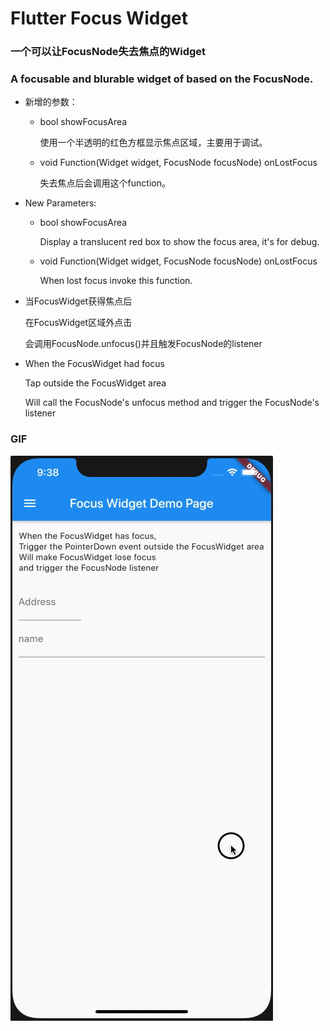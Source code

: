 # Flutter Focus Widget

### 一个可以让FocusNode失去焦点的Widget

### A focusable and blurable widget of based on the FocusNode.

- 新增的参数：
    - bool showFocusArea
    
        使用一个半透明的红色方框显示焦点区域，主要用于调试。
        
    - void Function(Widget widget, FocusNode focusNode) onLostFocus 
    
        失去焦点后会调用这个function。

- New Parameters:
    - bool showFocusArea
    
        Display a translucent red box to show the focus area, it's for debug.
        
    - void Function(Widget widget, FocusNode focusNode) onLostFocus 
    
        When lost focus invoke this function.

- 当FocusWidget获得焦点后

    在FocusWidget区域外点击

    会调用FocusNode.unfocus()并且触发FocusNode的listener

- When the FocusWidget had focus

    Tap outside the FocusWidget area

    Will call the FocusNode's unfocus method and trigger the FocusNode's listener

### GIF

![gif](https://github.com/gzlock/images/blob/master/focus_widget/English_2.gif?raw=true)